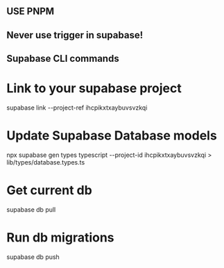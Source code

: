 ## USE PNPM

## Never use trigger in supabase!

## Supabase CLI commands

# Link to your supabase project

supabase link --project-ref ihcpikxtxaybuvsvzkqi

# Update Supabase Database models

npx supabase gen types typescript --project-id ihcpikxtxaybuvsvzkqi > lib/types/database.types.ts

# Get current db

supabase db pull

# Run db migrations

supabase db push
